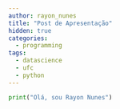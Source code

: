 ```yaml
---
author: rayon_nunes
title: "Post de Apresentação"
hidden: true
categories:
  - programming
tags:
  - datascience
  - ufc
  - python
---
```


``` python
print("Olá, sou Rayon Nunes")
```
